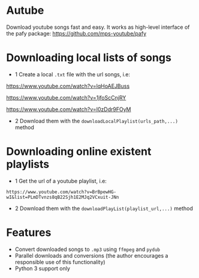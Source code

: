 # Autube
Download youtube songs fast and easy. It works as high-level interface of the pafy package: https://github.com/mps-youtube/pafy
# Downloading local lists of songs
- 1 Create a local `.txt` file with the url songs, i.e:

https://www.youtube.com/watch?v=lqHoAEJBuss

https://www.youtube.com/watch?v=1jfoScCnjRY

https://www.youtube.com/watch?v=I0zDdr9FOyM

- 2 Download them with the `downloadLocalPlaylist(urls_path,...)` method

# Downloading online existent playlists
- 1 Get the url of a youtube playlist, i.e:

`https://www.youtube.com/watch?v=BrBpewHG-wI&list=PLmDTvnzs8qB22Sjh1E2MJq2VCxuit-JNn`

- 2 Download them with the `downloadPlayList(playlist_url,...)` method

# Features
- Convert downloaded songs to `.mp3` using `ffmpeg` and `pydub`
- Parallel downloads and conversions (the author encourages a responsible use of this functionality)
- Python 3 support only
